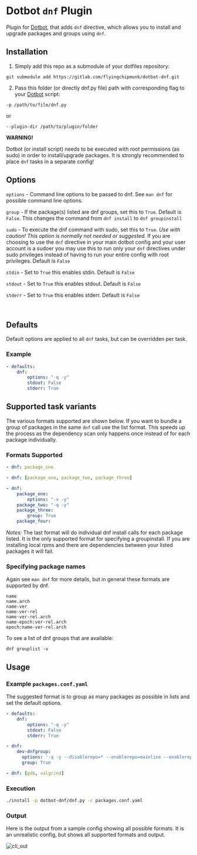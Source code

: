 # Dotbot ```dnf``` Plugin

Plugin for [Dotbot](https://github.com/anishathalye/dotbot), that adds ```dnf``` directive, which allows you to install and upgrade packages and groups using ```dnf```.

## Installation

1) Simply add this repo as a submodule of your dotfiles repository:

```
git submodule add https://gitlab.com/flyingchipmunk/dotbot-dnf.git
```

2) Pass this folder (or directly dnf.py file) path with corresponding flag to your [Dotbot](https://github.com/anishathalye/dotbot) script:

```
-p /path/to/file/dnf.py
```
  or

```
--plugin-dir /path/to/plugin/folder
```

 **WARNING!**

 Dotbot (or install script) needs to be executed with root permissions (as sudo) in order to install/upgrade packages. It is strongly recommended to place ```dnf``` tasks in a separate config!

## Options
`options` - Command line options to be passed to dnf. See `man dnf` for possible command line options.

`group`   - If the package(s) listed are dnf groups, set this to `True`. Default is `False`. This changes the command from `dnf install` to `dnf groupinstall`

`sudo`    - To execute the dnf command with sudo, set this to `True`. *Use with caution! This option is normally not needed or suggested.* If you are choosing to use the ```dnf``` directive in your main dotbot config and your user account is a sudoer you may use this to run only your ```dnf``` directives under sudo privileges instead of having to run your entire config with root privileges. Default is `False`

`stdin`   - Set to `True` this enables stdin.  Default is `False`

`stdout`  - Set to `True` this enables stdout. Default is `False`

`stderr`  - Set to `True` this enables stderr. Default is `False`

&nbsp;

## Defaults
Default options are applied to all ```dnf``` tasks, but can be overridden per task.

### Example
```yaml
- defaults:
    dnf:
        options: "-q -y"
        stdout: False
        stderr: True
```

## Supported task variants
The various formats supported are shown below. If you want to bundle a group of packages in the same ```dnf``` call use the list format. This speeds up the process as the dependency scan only happens once instead of for each package individually.


### Formats Supported
```yaml
- dnf: package_one
```
```yaml
- dnf: [package_one, package_two, package_three]
```
```yaml
- dnf:
    package_one:
        options: "-v -y"
    package_two: "-q -y"
    package_three:
        group: True
    package_four:
```
_Notes:_ The last format will do individual dnf install calls for each package listed. It is the only supported format for specifying a groupinstall. If you are installing local rpms and there are dependencies between your listed packages it will fail.

### Specifying package names
Again see `man dnf` for more details, but in general these formats are supported by dnf.
```
name
name.arch
name-ver
name-ver-rel
name-ver-rel.arch
name-epoch:ver-rel.arch
epoch:name-ver-rel.arch
```

To see a list of dnf groups that are available:
```
dnf grouplist -v
```

## Usage

### Example ```packages.conf.yaml```
The suggested format is to group as many packages as possible in lists and set the default options.

```yaml
- defaults:
    dnf:
        options: "-q -y"
        stdout: False
        stderr: True

- dnf:
    dev-dnfgroup:
      options: '-q -y --disablerepo=* --enablerepo=mainline --enablerepo=mainline-extra'
      group: True

- dnf: [gdb, valgrind]

```

### Execution
```bash
./install -p dotbot-dnf/dnf.py -c packages.conf.yaml
```

### Output
Here is the output from a sample config showing all possible formats. It is an unrealistic config, but shows all supported formats and output.

![cli_out](https://i.imgur.com/fBrEBT6.png)
